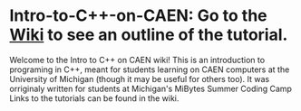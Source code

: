 # Intro-to-C++-on-CAEN:  Go to the [Wiki](https://github.com/CelloCorgi/Intro-to-C-on-CAEN-/wiki) to see an outline of the tutorial.




Welcome to the Intro to C++ on CAEN wiki! This is an introduction to programing in C++, meant for students learning on CAEN computers at the University of Michigan (though it may be useful for others too). It was orriginaly written for students at Michigan's MiBytes Summer Coding Camp Links to the tutorials can be found in the wiki.
